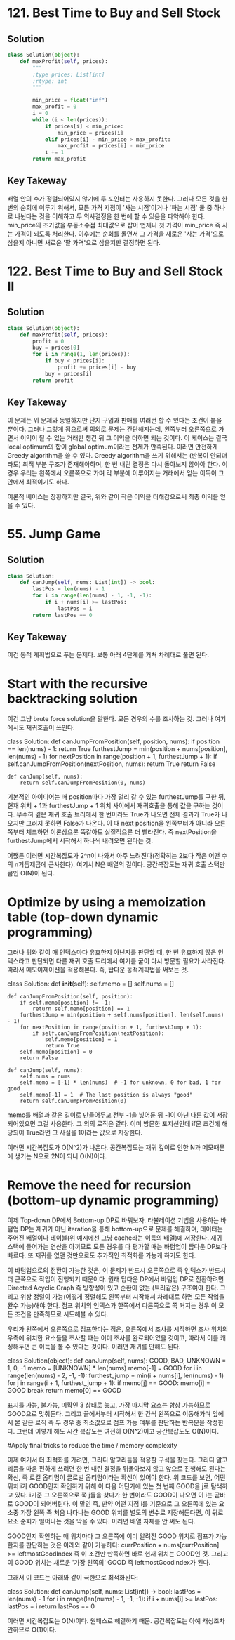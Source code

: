 
# 121. Best Time to Buy and Sell Stock

## Solution
```python
class Solution(object):
    def maxProfit(self, prices):
        """
        :type prices: List[int]
        :rtype: int
        """

        min_price = float("inf")
        max_profit = 0
        i = 0
        while (i < len(prices)):
            if prices[i] < min_price:
                min_price = prices[i]
            elif prices[i] - min_price > max_profit:
                max_profit = prices[i] - min_price
            i += 1
        return max_profit
```

## Key Takeway
배열 안의 수가 정렬되어있지 않기에 투 포인터는 사용하지 못한다. 그러나 모든 것을 한 번의 순회에 이루기 위해서,
모든 가격 지점이 '사는 시점'이거나 '파는 시점' 둘 중 하나로 나뉜다는 것을 이해하고 두 의사결정을 한 번에 할 수 있음을 파악해야 한다.
min_price의 초기값을 부동소수점 최대값으로 잡아 언제나 첫 가격이 min_price 즉 사는 가격이 되도록 처리한다.
이후에는 순회를 돌면서 그 가격을 새로운 '사는 가격'으로 삼을지 아니면 새로운 '팔 가격'으로 삼을지만 결정하면 된다.



# 122. Best Time to Buy and Sell Stock II

## Solution
```python
class Solution(object):
    def maxProfit(self, prices):
        profit = 0
        buy = prices[0]
        for i in range(1, len(prices)):
            if buy < prices[i]:
                profit += prices[i] - buy
            buy = prices[i]
        return profit
```

## Key Takeway
이 문제는 위 문제와 동일하지만 단지 구입과 판매를 여러번 할 수 있다는 조건이 붙을 뿐이다. 그러나 그렇게 됨으로써
의외로 문제는 간단해지는데, 왼쪽부터 오른쪽으로 가면서 이익이 될 수 있는 거래만 챙긴 뒤 그 이익을 더하면 되는 것이다.
이 케이스는 결국 local optimum의 합이 global optimum이라는 전제가 만족된다. 이러면 안전하게 Greedy algorithm을 쓸 수 있다.
Greedy algorithm을 쓰기 위해서는 (반복이 안되더라도) 최적 부분 구조가 존재해야하며, 한 번 내린 결정은 다시 돌아보지 않아야 한다.
이 경우 우리는 왼쪽에서 오른쪽으로 가며 각 부분에 이루어지는 거래에서 얻는 이득이 그 안에서 최적이기도 하다. 

이론적 베이스는 장황하지만 결국, 위와 같이 작은 이익을 더해감으로써 최종 이익을 얻을 수 있다.



# 55. Jump Game

## Solution
```python
class Solution:
    def canJump(self, nums: List[int]) -> bool:
        lastPos = len(nums) - 1
        for i in range(len(nums) - 1, -1, -1):
            if i + nums[i] >= lastPos:
                lastPos = i
        return lastPos == 0

```

## Key Takeway

이건 동적 계획법으로 푸는 문제다. 
보통 아래 4단계를 거쳐 차례대로 풀면 된다.

# Start with the recursive backtracking solution
이건 그냥 brute force solution을 말한다.
모든 경우의 수를 조사하는 것. 그러나 여기에서도 재귀호출이 쓰인다.

class Solution:
    def canJumpFromPosition(self, position, nums):
        if position == len(nums) - 1:
            return True
        furthestJump = min(position + nums[position], len(nums) - 1)
        for nextPosition in range(position + 1, furthestJump + 1):
            if self.canJumpFromPosition(nextPosition, nums):
                return True
        return False

    def canJump(self, nums):
        return self.canJumpFromPosition(0, nums)

기본적인 아이디어는 매 position마다 가장 멀리 갈 수 있는 furthestJump를 구한 뒤, 현재 위치 + 1과 furthestJump + 1 위치 사이에서 재귀호출을 통해 값을 구하는 것이다. 무수히 깊은 재귀 호출 트리에서 한 번이라도 True가 나오면 전체 결과가 True가 나오지만 그러지 못하면 False가 나온다.
이 때 next position을 왼쪽부터가 아니라 오른쪽부터 체크하면 이론상으론 똑같아도 실질적으론 더 빨라진다. 즉 nextPosition을 furthestJump에서 시작해서 하나씩 내려오면 된다는 것.

어쨌든 이러면 시간복잡도가 2^n이 나와서 아주 느려진다(정확히는 2보다 작은 어떤 수의 n거듭제곱에 근사한다). 여기서 N은 배열의 길이다. 공간복잡도는 재귀 호출 스택만큼인 O(N)이 된다.

# Optimize by using a memoization table (top-down dynamic programming)

그러나 위와 같이 매 인덱스마다 유효한지 아닌지를 판단할 때, 한 번 유효하지 않은 인덱스라고 판단되면 다른 재귀 호출 트리에서 여기를 굳이 다시 방문할 필요가 사라진다. 따라서 메모이제이션을 적용해본다. 즉, 탑다운 동적계획법을 써보는 것.

class Solution:
    def __init__(self):
        self.memo = []
        self.nums = []

    def canJumpFromPosition(self, position):
        if self.memo[position] != -1:
            return self.memo[position] == 1
        furthestJump = min(position + self.nums[position], len(self.nums) - 1)
        for nextPosition in range(position + 1, furthestJump + 1):
            if self.canJumpFromPosition(nextPosition):
                self.memo[position] = 1
                return True
        self.memo[position] = 0
        return False

    def canJump(self, nums):
        self.nums = nums
        self.memo = [-1] * len(nums)  # -1 for unknown, 0 for bad, 1 for good
        self.memo[-1] = 1  # The last position is always "good"
        return self.canJumpFromPosition(0)

memo를 배열과 같은 길이로 만들어두고 전부 -1을 넣어둔 뒤 -1이 아닌 다른 값이 저장되어있으면 그걸 사용한다.
그 외의 로직은 같다. 이미 방문한 포지션인데 if문 조건에 해당되어 True라면 그 사실을 1이라는 값으로 저장한다.

이러면 시간복잡도가 O(N^2)가 나온다. 공간복잡도는 재귀 깊이로 인한 N과 메모때문에 생기는 N으로 2N이 되니 O(N)이다.


# Remove the need for recursion (bottom-up dynamic programming)

이제 Top-down DP에서 Bottom-up DP로 바꿔보자. 타뷸레이션 기법을 사용하는 바텀업 DP는 재귀가 아닌 iteration을 통해 bottom-up으로 문제를 해결하며, 데이터는 주어진 배열이나 테이블(위 예시에선 그냥 cache라는 이름의 배열)에 저장한다. 재귀 스택에 들어가는 연산을 아끼므로 모든 경우를 다 평가할 때는 바텀업이 탑다운 DP보다 빠르다. 또 재귀를 없앤 것만으로도 추가적인 최적화를 가능케 하기도 한다.

이 바텀업으로의 전환이 가능한 것은, 이 문제가 반드시 오른쪽으로 즉 인덱스가 반드시 더 큰쪽으로 작업이 진행되기 때문이다. 원래 탑다운 DP에서 바텀업 DP로 전환하려면 Directed Acyclic Graph 즉 방향성이 있고 순환이 없는 (트리같은) 구조여야 한다. 그리고 위상 정렬이 가능(어떻게 정렬해도 왼쪽부터 시작해서 차례대로 하면 모든 작업을 완수 가능)해야 한다. 점프 위치의 인덱스가 한쪽에서 다른쪽으로 쭉 커지는 경우 이 모든 조건을 만족하므로 시도해볼 수 있다. 

우리가 왼쪽에서 오른쪽으로 점프한다는 점은, 오른쪽에서 조사를 시작하면 조사 위치의 우측에 위치한 요소들을 조사할 때는 이미 조사를 완료되어있을 것이고, 따라서 이를 캐싱해두면 큰 이득을 볼 수 있다는 것이다. 이러면 재귀를 안해도 된다. 

class Solution(object):
    def canJump(self, nums):
        GOOD, BAD, UNKNOWN = 1, 0, -1
        memo = [UNKNOWN] * len(nums)
        memo[-1] = GOOD
        for i in range(len(nums) - 2, -1, -1):
            furthest_jump = min(i + nums[i], len(nums) - 1)
            for j in range(i + 1, furthest_jump + 1):
                if memo[j] == GOOD:
                    memo[i] = GOOD
                    break
        return memo[0] == GOOD
			
표지를 가능, 불가능, 미확인 3 상태로 놓고, 가장 마지막 요소는 항상 가능하므로 GOOD으로 맞춰둔다. 그리고 끝에서부터 시작해서 한 칸씩 왼쪽으로 이동해가며 앞에서 본 같은 로직 즉 두 경우 중 최소값으로 점프 가능 여부를 판단하는 반복문을 작성한다. 
그런데 이렇게 해도 시간 복잡도는 여전히 O(N^2)이고 공간복잡도도 O(N)이다. 


#Apply final tricks to reduce the time / memory complexity

이제 여기서 더 최적화를 가려면, 그리디 알고리듬을 적용할 구석을 찾는다. 그리디 알고리듬을 마음 편하게 쓰려면 한 번 내린 결정을 뒤돌아보지 않고 앞으로 진행해도 된다는 확신, 즉 로컬 옵티멈이 글로벌 옵티멈이라는 확신이 있어야 한다. 위 코드를 보면, 어떤 위치 i가 GOOD인지 확인하기 위해 이 다음 어딘가에 있는 첫 번째 GOOD을 j로 탐색하고 있다. i기준 그 오른쪽으로 쭉 j들을 찾다가 한 번이라도 GOOD이 나오면 이 i는 곧바로 GOOD이 되어버린다. 이 말인 즉, 만약 어떤 지점 i를 기준으로 그 오른쪽에 있는 요소중 가장 왼쪽 즉 처음 나타나는 GOOD 위치를 별도의 변수로 저장해둔다면, 이 뒤로 요소 순회가 일어나는 것을 막을 수 있다. 이러면 배열 자체를 안 써도 된다. 

GOOD인지 확인하는 매 위치마다 그 오른쪽에 이미 알려진 GOOD 위치로 점프가 가능한지를 판단하는 것은 아래와 같이 가능하다:
currPosition + nums[currPosition] >= leftmostGoodIndex
즉 이 조건만 만족하면 바로 현재 위치는 GOOD인 것. 그리고 이 GOOD 위치는 새로운 '가장 왼쪽의' GOOD 즉 leftmostGoodIndex가 된다. 

그래서 이 코드는 아래와 같이 극한으로 최적화된다:

class Solution:
    def canJump(self, nums: List[int]) -> bool:
        lastPos = len(nums) - 1
        for i in range(len(nums) - 1, -1, -1):
            if i + nums[i] >= lastPos:
                lastPos = i
        return lastPos == 0
				
이러면 시간복잡도는 O(N)이다. 원패스로 해결하기 때문. 공간복잡도는 아예 캐싱조차 안하므로 O(1)이다. 
